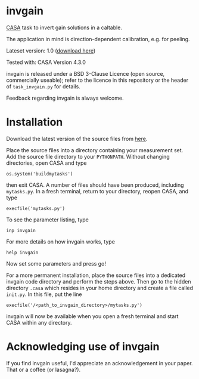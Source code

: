 invgain
=======

[CASA](http://casa.nrao.edu/) task to invert gain solutions in a caltable.

The application in mind is direction-dependent calibration, e.g. for peeling.

Lateset version: 1.0 ([download here](https://github.com/chrishales/invgain/releases/latest))

Tested with: CASA Version 4.3.0

invgain is released under a BSD 3-Clause Licence (open source, commercially useable); refer to the licence in this repository or the header of ```task_invgain.py``` for details.

Feedback regarding invgain is always welcome.

Installation
======

Download the latest version of the source files from [here](https://github.com/chrishales/invgain/releases/latest).

Place the source files into a directory containing your measurement set. Add the source file directory to your ```PYTHONPATH```. Without changing directories, open CASA and type
```
os.system('buildmytasks')
```
then exit CASA. A number of files should have been produced, including ```mytasks.py```. In a fresh terminal, return to your directory, reopen CASA, and type
```
execfile('mytasks.py')
```
To see the parameter listing, type
```
inp invgain
```
For more details on how invgain works, type
```
help invgain
```
Now set some parameters and press go!

For a more permanent installation, place the source files into a dedicated invgain code directory and perform the steps above. Then go to the hidden directory ```.casa``` which resides in your home directory and create a file called ```init.py```. In this file, put the line
```
execfile('/<path_to_invgain_directory>/mytasks.py')
```
invgain will now be available when you open a fresh terminal and start CASA within any directory.

Acknowledging use of invgain
======

If you find invgain useful, I'd appreciate an acknowledgement in your paper. That or a coffee (or lasagna?).